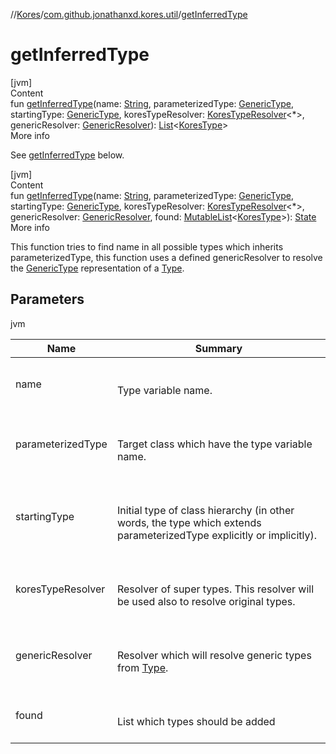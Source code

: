 //[Kores](../index.md)/[com.github.jonathanxd.kores.util](index.md)/[getInferredType](get-inferred-type.md)



# getInferredType  
[jvm]  
Content  
fun [getInferredType](get-inferred-type.md)(name: [String](https://kotlinlang.org/api/latest/jvm/stdlib/kotlin/-string/index.html), parameterizedType: [GenericType](../com.github.jonathanxd.kores.type/-generic-type/index.md), startingType: [GenericType](../com.github.jonathanxd.kores.type/-generic-type/index.md), koresTypeResolver: [KoresTypeResolver](../com.github.jonathanxd.kores.type/-kores-type-resolver/index.md)<*>, genericResolver: [GenericResolver](-generic-resolver/index.md)): [List](https://kotlinlang.org/api/latest/jvm/stdlib/kotlin.collections/-list/index.html)<[KoresType](../com.github.jonathanxd.kores.type/-kores-type/index.md)>  
More info  


See [getInferredType](get-inferred-type.md) below.

  


[jvm]  
Content  
fun [getInferredType](get-inferred-type.md)(name: [String](https://kotlinlang.org/api/latest/jvm/stdlib/kotlin/-string/index.html), parameterizedType: [GenericType](../com.github.jonathanxd.kores.type/-generic-type/index.md), startingType: [GenericType](../com.github.jonathanxd.kores.type/-generic-type/index.md), koresTypeResolver: [KoresTypeResolver](../com.github.jonathanxd.kores.type/-kores-type-resolver/index.md)<*>, genericResolver: [GenericResolver](-generic-resolver/index.md), found: [MutableList](https://kotlinlang.org/api/latest/jvm/stdlib/kotlin.collections/-mutable-list/index.html)<[KoresType](../com.github.jonathanxd.kores.type/-kores-type/index.md)>): [State](-state/index.md)  
More info  


This function tries to find name in all possible types which inherits parameterizedType, this function uses a defined genericResolver to resolve the [GenericType](../com.github.jonathanxd.kores.type/-generic-type/index.md) representation of a [Type](https://docs.oracle.com/javase/8/docs/api/java/lang/reflect/Type.html).



## Parameters  
  
jvm  
  
|  Name|  Summary| 
|---|---|
| <a name="com.github.jonathanxd.kores.util//getInferredType/#kotlin.String#com.github.jonathanxd.kores.type.GenericType#com.github.jonathanxd.kores.type.GenericType#com.github.jonathanxd.kores.type.KoresTypeResolver[*]#com.github.jonathanxd.kores.util.GenericResolver#kotlin.collections.MutableList[com.github.jonathanxd.kores.type.KoresType]/PointingToDeclaration/"></a>name| <a name="com.github.jonathanxd.kores.util//getInferredType/#kotlin.String#com.github.jonathanxd.kores.type.GenericType#com.github.jonathanxd.kores.type.GenericType#com.github.jonathanxd.kores.type.KoresTypeResolver[*]#com.github.jonathanxd.kores.util.GenericResolver#kotlin.collections.MutableList[com.github.jonathanxd.kores.type.KoresType]/PointingToDeclaration/"></a><br><br>Type variable name.<br><br>
| <a name="com.github.jonathanxd.kores.util//getInferredType/#kotlin.String#com.github.jonathanxd.kores.type.GenericType#com.github.jonathanxd.kores.type.GenericType#com.github.jonathanxd.kores.type.KoresTypeResolver[*]#com.github.jonathanxd.kores.util.GenericResolver#kotlin.collections.MutableList[com.github.jonathanxd.kores.type.KoresType]/PointingToDeclaration/"></a>parameterizedType| <a name="com.github.jonathanxd.kores.util//getInferredType/#kotlin.String#com.github.jonathanxd.kores.type.GenericType#com.github.jonathanxd.kores.type.GenericType#com.github.jonathanxd.kores.type.KoresTypeResolver[*]#com.github.jonathanxd.kores.util.GenericResolver#kotlin.collections.MutableList[com.github.jonathanxd.kores.type.KoresType]/PointingToDeclaration/"></a><br><br>Target class which have the type variable name.<br><br>
| <a name="com.github.jonathanxd.kores.util//getInferredType/#kotlin.String#com.github.jonathanxd.kores.type.GenericType#com.github.jonathanxd.kores.type.GenericType#com.github.jonathanxd.kores.type.KoresTypeResolver[*]#com.github.jonathanxd.kores.util.GenericResolver#kotlin.collections.MutableList[com.github.jonathanxd.kores.type.KoresType]/PointingToDeclaration/"></a>startingType| <a name="com.github.jonathanxd.kores.util//getInferredType/#kotlin.String#com.github.jonathanxd.kores.type.GenericType#com.github.jonathanxd.kores.type.GenericType#com.github.jonathanxd.kores.type.KoresTypeResolver[*]#com.github.jonathanxd.kores.util.GenericResolver#kotlin.collections.MutableList[com.github.jonathanxd.kores.type.KoresType]/PointingToDeclaration/"></a><br><br>Initial type of class hierarchy (in other words, the type which extends parameterizedType explicitly or implicitly).<br><br>
| <a name="com.github.jonathanxd.kores.util//getInferredType/#kotlin.String#com.github.jonathanxd.kores.type.GenericType#com.github.jonathanxd.kores.type.GenericType#com.github.jonathanxd.kores.type.KoresTypeResolver[*]#com.github.jonathanxd.kores.util.GenericResolver#kotlin.collections.MutableList[com.github.jonathanxd.kores.type.KoresType]/PointingToDeclaration/"></a>koresTypeResolver| <a name="com.github.jonathanxd.kores.util//getInferredType/#kotlin.String#com.github.jonathanxd.kores.type.GenericType#com.github.jonathanxd.kores.type.GenericType#com.github.jonathanxd.kores.type.KoresTypeResolver[*]#com.github.jonathanxd.kores.util.GenericResolver#kotlin.collections.MutableList[com.github.jonathanxd.kores.type.KoresType]/PointingToDeclaration/"></a><br><br>Resolver of super types. This resolver will be used also to resolve original types.<br><br>
| <a name="com.github.jonathanxd.kores.util//getInferredType/#kotlin.String#com.github.jonathanxd.kores.type.GenericType#com.github.jonathanxd.kores.type.GenericType#com.github.jonathanxd.kores.type.KoresTypeResolver[*]#com.github.jonathanxd.kores.util.GenericResolver#kotlin.collections.MutableList[com.github.jonathanxd.kores.type.KoresType]/PointingToDeclaration/"></a>genericResolver| <a name="com.github.jonathanxd.kores.util//getInferredType/#kotlin.String#com.github.jonathanxd.kores.type.GenericType#com.github.jonathanxd.kores.type.GenericType#com.github.jonathanxd.kores.type.KoresTypeResolver[*]#com.github.jonathanxd.kores.util.GenericResolver#kotlin.collections.MutableList[com.github.jonathanxd.kores.type.KoresType]/PointingToDeclaration/"></a><br><br>Resolver which will resolve generic types from [Type](https://docs.oracle.com/javase/8/docs/api/java/lang/reflect/Type.html).<br><br>
| <a name="com.github.jonathanxd.kores.util//getInferredType/#kotlin.String#com.github.jonathanxd.kores.type.GenericType#com.github.jonathanxd.kores.type.GenericType#com.github.jonathanxd.kores.type.KoresTypeResolver[*]#com.github.jonathanxd.kores.util.GenericResolver#kotlin.collections.MutableList[com.github.jonathanxd.kores.type.KoresType]/PointingToDeclaration/"></a>found| <a name="com.github.jonathanxd.kores.util//getInferredType/#kotlin.String#com.github.jonathanxd.kores.type.GenericType#com.github.jonathanxd.kores.type.GenericType#com.github.jonathanxd.kores.type.KoresTypeResolver[*]#com.github.jonathanxd.kores.util.GenericResolver#kotlin.collections.MutableList[com.github.jonathanxd.kores.type.KoresType]/PointingToDeclaration/"></a><br><br>List which types should be added<br><br>
  
  



